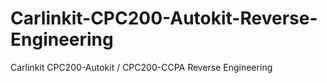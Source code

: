 # Carlinkit-CPC200-Autokit-Reverse-Engineering
Carlinkit CPC200-Autokit / CPC200-CCPA Reverse Engineering
